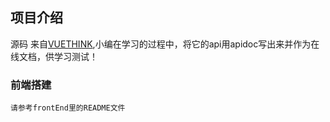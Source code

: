 ## 项目介绍
源码 来自[VUETHINK](http://www.vuethink.com/),小编在学习的过程中，将它的api用apidoc写出来并作为在线文档，供学习测试！
### 前端搭建
```
请参考frontEnd里的README文件
```

